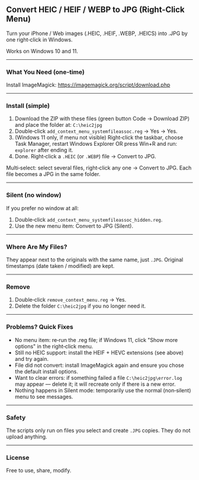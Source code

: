 ## Convert HEIC / HEIF / WEBP to JPG (Right‑Click Menu)

Turn your iPhone / Web images (.HEIC, .HEIF, .WEBP, .HEICS) into .JPG by one right‑click in Windows.

Works on Windows 10 and 11.

---

### What You Need (one‑time)
Install ImageMagick: https://imagemagick.org/script/download.php

---

### Install (simple)
1. Download the ZIP with these files (green button Code -> Download  ZIP) and place the folder at: `C:\heic2jpg`
2. Double‑click `add_context_menu_systemfileassoc.reg` → Yes → Yes.
3. (Windows 11 only, if menu not visible) Right‑click the taskbar, choose Task Manager, restart Windows Explorer OR press Win+R and run: `explorer` after ending it.
4. Done. Right‑click a `.HEIC` (or `.WEBP`) file → Convert to JPG.

Multi‑select: select several files, right‑click any one → Convert to JPG. Each file becomes a JPG in the same folder.

---

### Silent (no window)
If you prefer no window at all:
1. Double‑click `add_context_menu_systemfileassoc_hidden.reg`.
2. Use the new menu item: Convert to JPG (Silent).

---

### Where Are My Files?
They appear next to the originals with the same name, just `.JPG`.
Original timestamps (date taken / modified) are kept.

---

### Remove
1. Double‑click `remove_context_menu.reg` → Yes.
2. Delete the folder `C:\heic2jpg` if you no longer need it.

---

### Problems? Quick Fixes
- No menu item: re‑run the .reg file; if Windows 11, click "Show more options" in the right‑click menu.
- Still no HEIC support: install the HEIF + HEVC extensions (see above) and try again.
- File did not convert: install ImageMagick again and ensure you chose the default install options.
- Want to clear errors: if something failed a file `C:\heic2jpg\error.log` may appear — delete it; it will recreate only if there is a new error.
- Nothing happens in Silent mode: temporarily use the normal (non‑silent) menu to see messages.

---

### Safety
The scripts only run on files you select and create `.JPG` copies. They do not upload anything.

---

### License
Free to use, share, modify.
